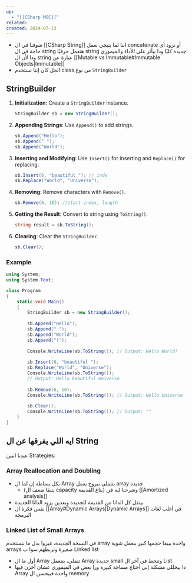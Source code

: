 ```yaml
---
up:
  - "[[CSharp MOC]]"
related: 
created: 2024-07-13
---
```


- شوفنا في ال [[CSharp String]] اننا لما بنيجي نعمل concatenate أو نزود أي حاجة في ال string هتعمل حرفيًا string جديدة كليًا ودا بيأثر على الأداء والميموري ودا لأن ال string عبارة عن [[Mutable vs Immutable#Immutable Objects|Immutable]]
- الحل كان إننا نستخدم class من نوع `StringBuilder`

## StringBuilder
1. **Initialization**: Create a `StringBuilder` instance.

   ```csharp
   StringBuilder sb = new StringBuilder();
   ```

2. **Appending Strings**: Use `Append()` to add strings.

   ```csharp
   sb.Append("Hello");
   sb.Append(" ");
   sb.Append("World");
   ```

3. **Inserting and Modifying**: Use `Insert()` for inserting and `Replace()` for replacing.

   ```csharp
   sb.Insert(6, "beautiful "); // inde
   sb.Replace("World", "Universe");
   ```

4. **Removing**: Remove characters with `Remove()`.

   ```csharp
   sb.Remove(6, 10); //start index, length
   ```

5. **Getting the Result**: Convert to string using `ToString()`.

   ```csharp
   string result = sb.ToString();
   ```

6. **Clearing**: Clear the `StringBuilder`.

   ```csharp
   sb.Clear();
   ```

### Example

```csharp
using System;
using System.Text;

class Program
{
    static void Main()
    {
        StringBuilder sb = new StringBuilder();
        
        sb.Append("Hello");
        sb.Append(" ");
        sb.Append("World");
        sb.Append("!");
        
        Console.WriteLine(sb.ToString()); // Output: Hello World!
        
        sb.Insert(6, "beautiful ");
        sb.Replace("World", "Universe");
        Console.WriteLine(sb.ToString()); 
        // Output: Hello beautiful Universe
        
        sb.Remove(6, 10);
        Console.WriteLine(sb.ToString()); // Output: Hello Universe
        
        sb.Clear();
        Console.WriteLine(sb.ToString()); // Output: ""
    }
}
```

## ايه اللي يفرقها عن ال String
عندنا اتنين Strategies:
### Array Reallocation and Doubling
- بكل بساطة إن لما ال Array بتتملى بيروح يعمل array جديدة 
	- (بتبقا ضعف ال capacity بتاع القديمة) وشرحنا ليه في [[Amortized analysis]]
- بينقل كل الداتا من القديمة للجديدة وبعدين يزود الداتا الجديدة
- نفس فكرة ال [[Array#Dynamic Arrays|Dynamic Arrays]] في أغلب لغات البرمجة

### Linked List of Small Arrays
في النسخة الجديدة، غيروا بدل ما بنستخدم array واحدة بيبقا حجمها كبير بنعمل شوية arrays صغيرة ونربطهم سوا ب Linked list
- أول ما ال Array تتملى، بتتعمل Array جديدة small وتتحط في آخر ال List
- دا بيحللي مشكلة إني أحتاج مساحة كبيرة ورا بعض في الميموري عشان أخزن فيها Array واحدة فبيحسن ال memory